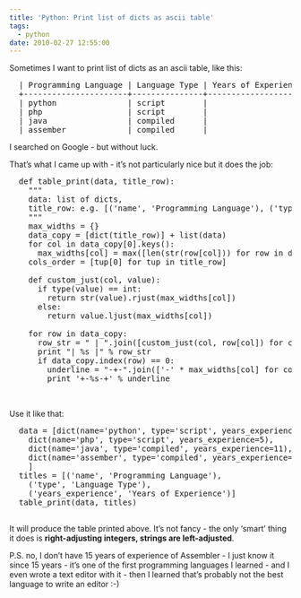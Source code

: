 ```yaml
---
title: 'Python: Print list of dicts as ascii table'
tags:
  - python
date: 2010-02-27 12:55:00
---
```


Sometimes I want to print list of dicts as an ascii table, like this:

<pre>  | Programming Language | Language Type | Years of Experience |
  +----------------------+---------------+---------------------+
  | python               | script        |                    4 |
  | php                  | script        |                    5 |
  | java                 | compiled      |                   11 |
  | assember             | compiled      |                   15 |
</pre>

I searched on Google - but without luck.<!-- more -->

 That&rsquo;s what I came up with - it&rsquo;s not particularly nice but it does the job:

<pre>  def table_print(data, title_row):
    """
    data: list of dicts,
    title_row: e.g. [('name', 'Programming Language'), ('type', 'Language Type')]
    """
    max_widths = {}
    data_copy = [dict(title_row)] + list(data)
    for col in data_copy[0].keys():
      max_widths[col] = max([len(str(row[col])) for row in data_copy])
    cols_order = [tup[0] for tup in title_row]

    def custom_just(col, value):
      if type(value) == int:
        return str(value).rjust(max_widths[col])
      else:
        return value.ljust(max_widths[col])

    for row in data_copy:
      row_str = " | ".join([custom_just(col, row[col]) for col in cols_order])
      print "| %s |" % row_str
      if data_copy.index(row) == 0:
        underline = "-+-".join(['-' * max_widths[col] for col in cols_order])
        print '+-%s-+' % underline

  </pre>

Use it like that:

<pre>  data = [dict(name='python', type='script', years_experience=4),
    dict(name='php', type='script', years_experience=5),
    dict(name='java', type='compiled', years_experience=11),
    dict(name='assember', type='compiled', years_experience=15)
    ]
  titles = [('name', 'Programming Language'),
    ('type', 'Language Type'),
    ('years_experience', 'Years of Experience')]
  table_print(data, titles)
  </pre>

It will produce the table printed above. It&rsquo;s not fancy - the only &lsquo;smart&rsquo; thing it does is **right-adjusting integers, strings are left-adjusted**.

 P.S. no, I don&rsquo;t have 15 years of experience of Assembler - I just know it since 15 years - it&rsquo;s one of the first programming languages I learned - and I even wrote a text editor with it - then I learned that&rsquo;s probably not the best language to write an editor :-)